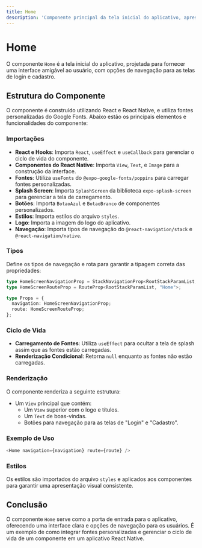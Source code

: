 ```yaml
---
title: Home
description: 'Componente principal da tela inicial do aplicativo, apresentando informações e opções de navegação.'
---
```


# Home

O componente `Home` é a tela inicial do aplicativo, projetada para fornecer uma interface amigável ao usuário, com opções de navegação para as telas de login e cadastro.

## Estrutura do Componente

O componente é construído utilizando React e React Native, e utiliza fontes personalizadas do Google Fonts. Abaixo estão os principais elementos e funcionalidades do componente:

### Importações

- **React e Hooks**: Importa `React`, `useEffect` e `useCallback` para gerenciar o ciclo de vida do componente.
- **Componentes do React Native**: Importa `View`, `Text`, e `Image` para a construção da interface.
- **Fontes**: Utiliza `useFonts` do `@expo-google-fonts/poppins` para carregar fontes personalizadas.
- **Splash Screen**: Importa `SplashScreen` da biblioteca `expo-splash-screen` para gerenciar a tela de carregamento.
- **Botões**: Importa `BotaoAzul` e `BotaoBranco` de componentes personalizados.
- **Estilos**: Importa estilos do arquivo `styles`.
- **Logo**: Importa a imagem do logo do aplicativo.
- **Navegação**: Importa tipos de navegação do `@react-navigation/stack` e `@react-navigation/native`.

### Tipos

Define os tipos de navegação e rota para garantir a tipagem correta das propriedades:

```typescript
type HomeScreenNavigationProp = StackNavigationProp<RootStackParamList, "Home">;
type HomeScreenRouteProp = RouteProp<RootStackParamList, "Home">;

type Props = {
  navigation: HomeScreenNavigationProp;
  route: HomeScreenRouteProp;
};
```

### Ciclo de Vida

- **Carregamento de Fontes**: Utiliza `useEffect` para ocultar a tela de splash assim que as fontes estão carregadas.
- **Renderização Condicional**: Retorna `null` enquanto as fontes não estão carregadas.

### Renderização

O componente renderiza a seguinte estrutura:

- Um `View` principal que contém:
  - Um `View` superior com o logo e títulos.
  - Um `Text` de boas-vindas.
  - Botões para navegação para as telas de "Login" e "Cadastro".

### Exemplo de Uso

```javascript
<Home navigation={navigation} route={route} />
```

### Estilos

Os estilos são importados do arquivo `styles` e aplicados aos componentes para garantir uma apresentação visual consistente.

## Conclusão

O componente `Home` serve como a porta de entrada para o aplicativo, oferecendo uma interface clara e opções de navegação para os usuários. É um exemplo de como integrar fontes personalizadas e gerenciar o ciclo de vida de um componente em um aplicativo React Native.